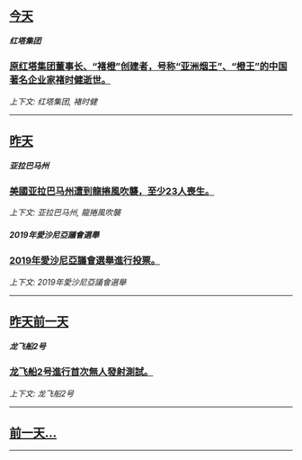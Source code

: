 

## [今天](/news/2019/03/5/index.md)

##### 红塔集团
### [原红塔集团董事长、“褚橙”创建者，号称“亚洲烟王”、“橙王”的中国著名企业家褚时健逝世。 ](/news/2019/03/5/原红塔集团董事长-褚橙-创建者-号称-亚洲烟王-橙王-的中国著名企业家褚时健逝世.md)
_上下文: 红塔集团, 褚时健_

---

## [昨天](/news/2019/03/3/index.md)

##### 亚拉巴马州
### [美國亚拉巴马州遭到龍捲風吹襲，至少23人喪生。 ](/news/2019/03/3/美國亚拉巴马州遭到龍捲風吹襲-至少23人喪生.md)
_上下文: 亚拉巴马州, 龍捲風吹襲_

##### 2019年愛沙尼亞議會選舉
### [2019年愛沙尼亞議會選舉進行投票。 ](/news/2019/03/3/2019年愛沙尼亞議會選舉進行投票.md)
_上下文: 2019年愛沙尼亞議會選舉_

---

## [昨天前一天](/news/2019/03/2/index.md)

##### 龙飞船2号
### [龙飞船2号進行首次無人發射測試。 ](/news/2019/03/2/龙飞船2号進行首次無人發射測試.md)
_上下文: 龙飞船2号_

---

## [前一天...](/news/2019/02/28/index.md)

---

